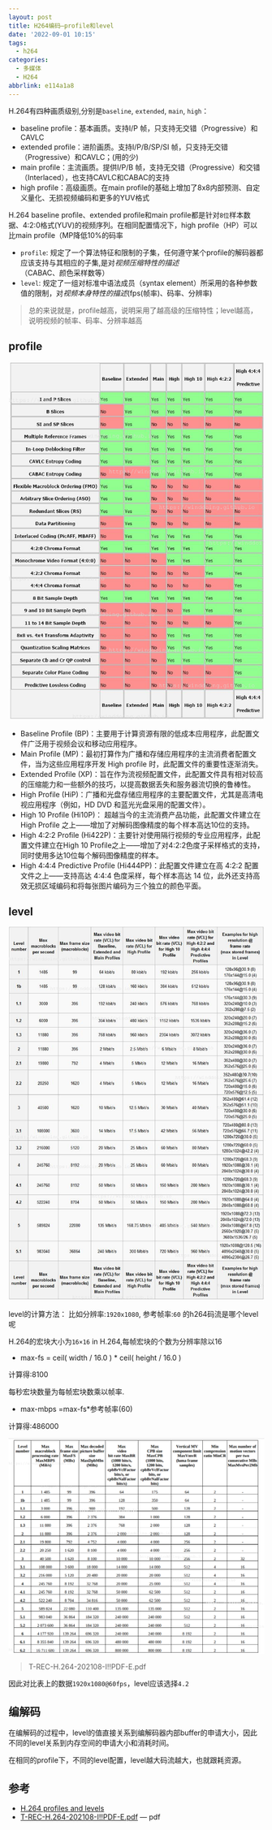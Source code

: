 ```yaml
---
layout: post
title: H264编码—profile和level
date: '2022-09-01 10:15'
tags:
  - h264
categories:
  - 多媒体
  - H264
abbrlink: e114a1a8
---
```



H.264有四种画质级别,分别是`baseline`, `extended`, `main`, `high`：
- baseline profile：基本画质。支持I/P 帧，只支持无交错（Progressive）和CAVLC
- extended profile：进阶画质。支持I/P/B/SP/SI 帧，只支持无交错（Progressive）和CAVLC；(用的少)
- main profile：主流画质。提供I/P/B 帧，支持无交错（Progressive）和交错（Interlaced），也支持CAVLC和CABAC的支持
- high profile：高级画质。在main profile的基础上增加了8x8内部预测、自定义量化、无损视频编码和更多的YUV格式

H.264 baseline profile、extended profile和main profile都是针对`8位`样本数据、4:2:0格式(YUV)的视频序列。在相同配置情况下，high profile（HP）可以比main profile（MP降低10%的码率

<!--more-->

- `profile`: 规定了一个算法特征和限制的子集，任何遵守某个profile的解码器都应该支持与其相应的子集,是对*视频压缩特性的描述*（CABAC、颜色采样数等）
- `level`: 规定了一组对标准中语法成员（syntax element）所采用的各种参数值的限制，对*视频本身特性的描述*(fps(帧率)、码率、分辨率)
> 总的来说就是，profile越高，说明采用了越高级的压缩特性；level越高，说明视频的帧率、码率、分辨率越高

## profile

![h264 profile](/images/2022/09/h264_profile.png)
- Baseline Profile (BP)：主要用于计算资源有限的低成本应用程序，此配置文件广泛用于视频会议和移动应用程序。
- Main Profile (MP)：最初打算作为广播和存储应用程序的主流消费者配置文件，当为这些应用程序开发 High profile 时，此配置文件的重要性逐渐消失。
- Extended Profile (XP)：旨在作为流视频配置文件，此配置文件具有相对较高的压缩能力和一些额外的技巧，以提高数据丢失和服务器流切换的鲁棒性。
- High Profile (HiP)：广播和光盘存储应用程序的主要配置文件，尤其是高清电视应用程序（例如，HD DVD 和蓝光光盘采用的配置文件）。
- High 10 Profile (Hi10P)： 超越当今的主流消费产品功能，此配置文件建立在 High Profile 之上——增加了对解码图像精度的每个样本高达10位的支持。
- High 4:2:2 Profile (Hi422P)：主要针对使用隔行视频的专业应用程序，此配置文件建立在High 10 Profile之上——增加了对4:2:2色度子采样格式的支持，同时使用多达10位每个解码图像精度的样本。
- High 4:4:4 Predictive Profile (Hi444PP)：此配置文件建立在高 4:2:2 配置文件之上——支持高达 4:4:4 色度采样，每个样本高达 14 位，此外还支持高效无损区域编码和将每张图片编码为三个独立的颜色平面。


## level

![h264 level](/images/2022/09/h264_level.png)

level的计算方法：
比如分辨率:`1920x1080`, 参考帧率:`60` 的h264码流是哪个level呢

H.264的宏块大小为`16×16` in H.264,每帧宏块的个数为分辨率除以16

- max-fs = ceil( width / 16.0 ) * ceil( height / 16.0 )

计算得:8100

每秒宏块数量为每帧宏块数乘以帧率.

- max-mbps =max-fs*参考帧率(60)

计算得:486000

![h264 level limits](/images/2022/09/h264_level_limits.png)
> T-REC-H.264-202108-I!!PDF-E.pdf

因此对比表上的数据`1920x1080@60fps`，level应该选择`4.2`

## 编解码

在编解码的过程中，level的值直接关系到编解码器内部buffer的申请大小，因此不同的level关系到内存空间的申请大小和消耗时间。

在相同的profile下，不同的level配置，level越大码流越大，也就跟耗资源。


## 参考

- [H.264 profiles and levels](http://blog.mediacoderhq.com/h264-profiles-and-levels/)
- [T-REC-H.264-202108-I!!PDF-E.pdf](https://www.itu.int/rec/dologin_pub.asp?lang=e&id=T-REC-H.264-202108-I!!PDF-E&type=items) — pdf
